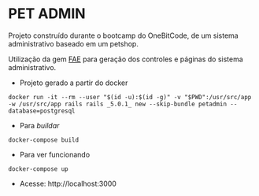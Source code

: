 # PET ADMIN

Projeto construído durante o bootcamp do OneBitCode, de um sistema administrativo baseado em um petshop.

Utilização da gem [FAE](https://www.faecms.com/) para geração dos controles e páginas do sistema administrativo.

* Projeto gerado a partir do docker

`docker run -it --rm --user "$(id -u):$(id -g)" -v "$PWD":/usr/src/app -w /usr/src/app rails rails _5.0.1_ new --skip-bundle petadmin --database=postgresql`

* Para *buildar*

`docker-compose build`

* Para ver funcionando

`docker-compose up`

* Acesse: http://localhost:3000